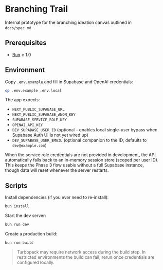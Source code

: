# Branching Trail

Internal prototype for the branching ideation canvas outlined in `docs/spec.md`.

## Prerequisites

- [Bun](https://bun.sh/) ≥ 1.0

## Environment

Copy `.env.example` and fill in Supabase and OpenAI credentials:

```bash
cp .env.example .env.local
```

The app expects:

- `NEXT_PUBLIC_SUPABASE_URL`
- `NEXT_PUBLIC_SUPABASE_ANON_KEY`
- `SUPABASE_SERVICE_ROLE_KEY`
- `OPENAI_API_KEY`
- `DEV_SUPABASE_USER_ID` (optional – enables local single-user bypass when Supabase Auth UI is not yet wired up)
- `DEV_SUPABASE_USER_EMAIL` (optional companion to the ID; defaults to `dev@example.com`)

When the service role credentials are not provided in development, the API
automatically falls back to an in-memory session store (scoped per user ID).
This keeps the Phase 3 flow usable without a full Supabase instance, though
data will reset whenever the server restarts.

## Scripts

Install dependencies (if you ever need to re-install):

```bash
bun install
```

Start the dev server:

```bash
bun run dev
```

Create a production build:

```bash
bun run build
```

> Turbopack may require network access during the build step. In restricted environments the build can fail; rerun once credentials are configured locally.
